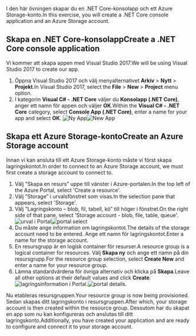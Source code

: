 <span data-ttu-id="a9003-101">I den här övningen skapar du en .NET Core-konsolapp och ett Azure Storage-konto.</span><span class="sxs-lookup"><span data-stu-id="a9003-101">In this exercise, you will create a .NET Core console application and an Azure Storage account.</span></span>

## <a name="create-a-net-core-console-application"></a><span data-ttu-id="a9003-102">Skapa en .NET Core-konsolapp</span><span class="sxs-lookup"><span data-stu-id="a9003-102">Create a .NET Core console application</span></span>

<span data-ttu-id="a9003-103">Vi kommer att skapa appen med Visual Studio 2017.</span><span class="sxs-lookup"><span data-stu-id="a9003-103">We will be using Visual Studio 2017 to create our app.</span></span>

1. <span data-ttu-id="a9003-104">Öppna Visual Studio 2017 och välj menyalternativet **Arkiv** > **Nytt** > **Projekt**.</span><span class="sxs-lookup"><span data-stu-id="a9003-104">In Visual Studio 2017, select the **File** > **New** > **Project** menu option.</span></span>
1. <span data-ttu-id="a9003-105">I kategorin **Visual C# - .NET Core** väljer du **Konsolapp (.NET Core)**, anger ett namn för appen och väljer **OK**.</span><span class="sxs-lookup"><span data-stu-id="a9003-105">Within the **Visual C# - .NET Core** category, select **Console App (.NET Core)**, enter a name for your app and select **OK**.</span></span>
  <span data-ttu-id="a9003-106">![Ny App](..\media-draft\0-new-console-app.png)</span><span class="sxs-lookup"><span data-stu-id="a9003-106">![New App](..\media-draft\0-new-console-app.png)</span></span>

## <a name="create-an-azure-storage-account"></a><span data-ttu-id="a9003-107">Skapa ett Azure Storage-konto</span><span class="sxs-lookup"><span data-stu-id="a9003-107">Create an Azure Storage account</span></span>

<span data-ttu-id="a9003-108">Innan vi kan ansluta till ett Azure Storage-konto måste vi först skapa lagringskontot.</span><span class="sxs-lookup"><span data-stu-id="a9003-108">In order to connect to an Azure Storage account, we must first create a storage account to connect to.</span></span>

1. <span data-ttu-id="a9003-109">Välj ”Skapa en resurs” uppe till vänster i Azure-portalen.</span><span class="sxs-lookup"><span data-stu-id="a9003-109">In the top left of the Azure Portal, select 'Create a resource'.</span></span>
1. <span data-ttu-id="a9003-110">Välj ”Storage” i urvalsfönstret som visas.</span><span class="sxs-lookup"><span data-stu-id="a9003-110">In the selection pane that appears, select 'Storage'.</span></span>
1. <span data-ttu-id="a9003-111">Välj ”Lagringskonto – blob, fil, tabell, kö” till höger i fönstret.</span><span class="sxs-lookup"><span data-stu-id="a9003-111">On the right side of that pane, select 'Storage account - blob, file, table, queue'.</span></span>
  <span data-ttu-id="a9003-112">![urval i Portal](..\media-draft\1-portal-storage-select.png)</span><span class="sxs-lookup"><span data-stu-id="a9003-112">![portal select](..\media-draft\1-portal-storage-select.png)</span></span>
1. <span data-ttu-id="a9003-113">Du måste ange information om lagringskontot.</span><span class="sxs-lookup"><span data-stu-id="a9003-113">The details of the storage account need to be entered.</span></span> <span data-ttu-id="a9003-114">Ange ett namn för lagringskontot.</span><span class="sxs-lookup"><span data-stu-id="a9003-114">Enter a name for the storage account.</span></span>
1. <span data-ttu-id="a9003-115">En resursgrupp är en logisk container för resurser.</span><span class="sxs-lookup"><span data-stu-id="a9003-115">A resource group is a logical container for resources.</span></span> <span data-ttu-id="a9003-116">Välj **Skapa ny** och ange ett namn på din resursgrupp.</span><span class="sxs-lookup"><span data-stu-id="a9003-116">For the resource group selection, select **Create New** and enter a name for your resource group.</span></span>
1. <span data-ttu-id="a9003-117">Lämna standardvärdena för övriga alternativ och klicka på **Skapa**.</span><span class="sxs-lookup"><span data-stu-id="a9003-117">Leave all other options at their default values and click **Create**.</span></span>
  <span data-ttu-id="a9003-118">![lagringsinformation i Portal](..\media-draft\2-portal-storage-details.png).</span><span class="sxs-lookup"><span data-stu-id="a9003-118">![portal details](..\media-draft\2-portal-storage-details.png).</span></span>

<span data-ttu-id="a9003-119">Nu etableras resursgruppen.</span><span class="sxs-lookup"><span data-stu-id="a9003-119">Your resource group is now being provisioned.</span></span> <span data-ttu-id="a9003-120">Sedan skapas ditt lagringskonto i resursgruppen.</span><span class="sxs-lookup"><span data-stu-id="a9003-120">After which, your storage account is then created within the resource group.</span></span>
<span data-ttu-id="a9003-121">Dessutom har du skapat en app som nu kan konfigureras och anslutas till ditt lagringskonto.</span><span class="sxs-lookup"><span data-stu-id="a9003-121">Additionally, you have created your application and are ready to configure and connect it to your storage account.</span></span>
